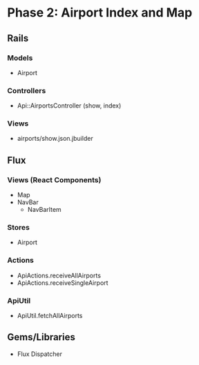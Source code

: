 # Phase 2: Airport Index and Map

## Rails
### Models
* Airport

### Controllers
* Api::AirportsController (show, index)

### Views
* airports/show.json.jbuilder

## Flux
### Views (React Components)
* Map
* NavBar
  - NavBarItem


### Stores
* Airport

### Actions
* ApiActions.receiveAllAirports
* ApiActions.receiveSingleAirport

### ApiUtil
* ApiUtil.fetchAllAirports

## Gems/Libraries
* Flux Dispatcher

